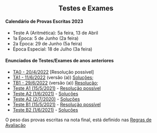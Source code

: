 
<h2 align="center"> Testes e Exames </h2>  

#### Calendário de Provas Escritas 2023
- Teste A (Aritmética): 5a feira, 13 de Abril 
- 1a Época: 5 de Junho (2a feira)
- 2a Época: 29 de Junho (5a feira)
- Época Especial: 18 de Julho (3a feira)

#### Enunciados de Testes/Exames de anos anteriores

- [TA0 - 20/4/2022](http://cfloren.wdfiles.com/local--files/discreta/TA0-c-sol.pdf) [Resolução possível]
- [TA1 - 11/6/2022](http://cfloren.wdfiles.com/local--files/discreta/TA1a-22.pdf) (versão (a)) [Soluções](http://cfloren.wdfiles.com/local--files/discreta/TA1-22sol.pdf); &nbsp; &nbsp; 
- [TB1 - 29/6/2022](http://cfloren.wdfiles.com/local--files/discreta/TB1a-22.pdf) (versão (a)) [Resolução](http://cfloren.wdfiles.com/local--files/discreta/TB1-22-Res.pdf); 
- [Teste A1 (15/5/2021)](http://cfloren.wdfiles.com/local--files/discreta/TA1-21.pdf) - [Resolução possível](http://cfloren.wdfiles.com/local--files/discreta/TA1-21-Res.pdf)
- [Teste A2 (1/6/2021)](http://cfloren.wdfiles.com/local--files/discreta/TA2-21.pdf) - [Soluções](http://cfloren.wdfiles.com/local--files/discreta/TA2-21-sol.pdf)
- [Teste A2 (2/7/2020)](http://cfloren.wdfiles.com/local--files/discreta/TA2-20.pdf) - [Soluções](http://cfloren.wdfiles.com/local--files/discreta/TA2-20-sol.pdf)
- [Teste B1 (15/5/2021)](http://cfloren.wdfiles.com/local--files/discreta/TB1.pdf) - [Resolução possível](http://cfloren.wdfiles.com/local--files/discreta/TB1-21-Res.pdf)
- [Teste B2 (1/6/2021)](http://cfloren.wdfiles.com/local--files/discreta/TB2.pdf) - [Soluções](http://cfloren.wdfiles.com/local--files/discreta/TB2-21sol.pdf)

O peso das provas escritas na nota final, está definido nas [Regras de Avaliação](avaliacao.md)
